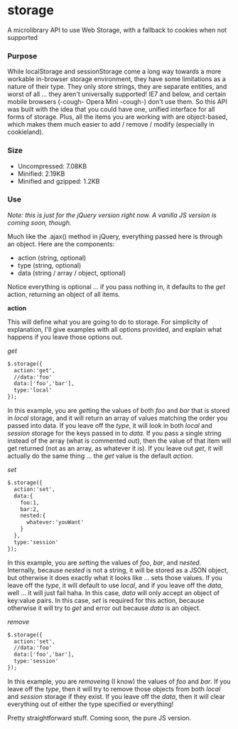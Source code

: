 storage
=======

A microlibrary API to use Web Storage, with a fallback to cookies when not supported

### Purpose

While localStorage and sessionStorage come a long way towards a more workable in-browser storage environment, they have some limitations as a nature of their type. They only store strings, they are separate entities, and worst of all ... they aren't universally supported! IE7 and below, and certain mobile browsers (-cough- Opera Mini -cough-) don't use them. So this API was built with the idea that you could have one, unified interface for all forms of storage. Plus, all the items you are working with are object-based, which makes them much easier to add / remove / modify (especially in cookieland).

### Size

+ Uncompressed: 7.08KB
+ Minified: 2.19KB
+ Minified and gzipped: 1.2KB

### Use

*Note: this is just for the jQuery version right now. A vanilla JS version is coming soon, though.*

Much like the .ajax() method in jQuery, everything passed here is through an object. Here are the components:
+ action (string, optional)
+ type (string, optional)
+ data (string / array / object, optional)

Notice everything is optional ... if you pass nothing in, it defaults to the *get* action, returning an object of all items.

**action**

This will define what you are going to do to storage. For simplicity of explanation, I'll give examples with all options provided, and explain what happens if you leave those options out.

*get*
```html
$.storage({
  action:'get',
  //data:'foo'
  data:['foo','bar'],
  type:'local'
});
```

In this example, you are *get*ting the values of both *foo* and *bar* that is stored in *local* storage, and it will return an array of values matching the order you passed into data. If you leave off the *type*, it will look in both *local* and *session* storage for the keys passed in to *data*. If you pass a single string instead of the array (what is commented out), then the value of that item will get returned (not as an array, as whatever it is). If you leave out *get*, it will actually do the same thing ... the *get* value is the default *action*.

*set*
```html
$.storage({
  action:'set',
  data:{
    foo:1,
    bar:2,
    nested:{
      whatever:'youWant'
    }
  },
  type:'session'
});
```

In this example, you are *set*ting the values of *foo*, *bar*, and *nested*. Internally, because *nested* is not a string, it will be stored as a JSON object, but otherwise it does exactly what it looks like ... sets those values. If you leave off the *type*, it will default to use *local*, and if you leave off the *data*, well ... it will just fail haha. In this case, *data* will only accept an object of key:value pairs. In this case, *set* is required for this action, because otherwise it will try to *get* and error out because *data* is an object.

*remove*
```html
$.storage({
  action:'set',
  //data:'foo'
  data:['foo','bar'],
  type:'session'
});
```

In this example, you are *remove*ing (I know) the values of *foo* and *bar*. If you leave off the *type*, then it will try to remove those objects from both *local* and *session* storage if they exist. If you leave off the *data*, then it will clear everything out of either the type specified or everything!

Pretty straightforward stuff. Coming soon, the pure JS version.
